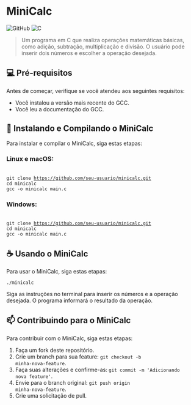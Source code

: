 # MiniCalc

![GitHub](https://img.shields.io/badge/github-%23121011.svg?style=for-the-badge&logo=github&logoColor=white)
![C](https://img.shields.io/badge/c-%2300599C.svg?style=for-the-badge&logo=c&logoColor=white)

> Um programa em C que realiza operações matemáticas básicas, como adição, subtração, multiplicação e divisão. O usuário pode inserir dois números e escolher a operação desejada.

## 💻 Pré-requisitos

Antes de começar, verifique se você atendeu aos seguintes requisitos:

- Você instalou a versão mais recente do GCC.
- Você leu a documentação do GCC.

## 🚀 Instalando e Compilando o MiniCalc

Para instalar e compilar o MiniCalc, siga estas etapas:

### Linux e macOS:
</br><code>git clone https://github.com/seu-usuario/minicalc.git</code></br>
<code>cd minicalc</code></br>
<code>gcc -o minicalc main.c</code>

### Windows:
</br><code>git clone https://github.com/seu-usuario/minicalc.git</code></br>
<code>cd minicalc</code></br>
<code>gcc -o minicalc main.c</code>

## ☕ Usando o MiniCalc

Para usar o MiniCalc, siga estas etapas:

<code>./minicalc</code>

Siga as instruções no terminal para inserir os números e a operação desejada. O programa informará o resultado da operação.

## 📫 Contribuindo para o MiniCalc

Para contribuir com o MiniCalc, siga estas etapas:

1. Faça um fork deste repositório.
2. Crie um branch para sua feature: <code>git checkout -b minha-nova-feature</code>.
3. Faça suas alterações e confirme-as: <code>git commit -m 'Adicionando nova feature'</code>.
4. Envie para o branch original: <code>git push origin minha-nova-feature</code>.
5. Crie uma solicitação de pull.
